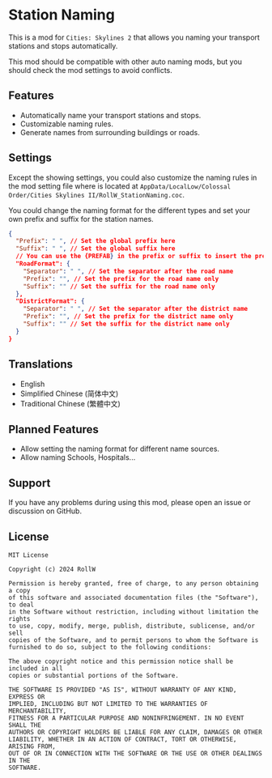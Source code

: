 ﻿# Station Naming

This is a mod for `Cities: Skylines 2` that allows you naming your
transport stations and stops automatically.

This mod should be compatible with other auto naming mods, but you should
check the mod settings to avoid conflicts.

## Features

- Automatically name your transport stations and stops.
- Customizable naming rules.
- Generate names from surrounding buildings or roads.

## Settings

Except the showing settings, you could also customize the naming rules in the
mod setting file where is located at 
`AppData/LocalLow/Colossal Order/Cities Skylines II/RollW_StationNaming.coc`.

You could change the naming format for the different types and set your own prefix
and suffix for the station names.

```json lines
{
  "Prefix": " ", // Set the global prefix here
  "Suffix": " ", // Set the global suffix here
  // You can use the {PREFAB} in the prefix or suffix to insert the prefab name
  "RoadFormat": {
    "Separator": " ", // Set the separator after the road name
    "Prefix": "", // Set the prefix for the road name only
    "Suffix": "" // Set the suffix for the road name only
  },
  "DistrictFormat": {
    "Separator": " ", // Set the separator after the district name
    "Prefix": "", // Set the prefix for the district name only
    "Suffix": "" // Set the suffix for the district name only
  }
}
```

## Translations

- English
- Simplified Chinese (简体中文)
- Traditional Chinese (繁體中文)

## Planned Features

- Allow setting the naming format for different name sources.
- Allow naming Schools, Hospitals...

## Support

If you have any problems during using this mod, please open an issue or discussion
on GitHub.

## License

```text
MIT License

Copyright (c) 2024 RollW

Permission is hereby granted, free of charge, to any person obtaining a copy
of this software and associated documentation files (the "Software"), to deal
in the Software without restriction, including without limitation the rights
to use, copy, modify, merge, publish, distribute, sublicense, and/or sell
copies of the Software, and to permit persons to whom the Software is
furnished to do so, subject to the following conditions:

The above copyright notice and this permission notice shall be included in all
copies or substantial portions of the Software.

THE SOFTWARE IS PROVIDED "AS IS", WITHOUT WARRANTY OF ANY KIND, EXPRESS OR
IMPLIED, INCLUDING BUT NOT LIMITED TO THE WARRANTIES OF MERCHANTABILITY,
FITNESS FOR A PARTICULAR PURPOSE AND NONINFRINGEMENT. IN NO EVENT SHALL THE
AUTHORS OR COPYRIGHT HOLDERS BE LIABLE FOR ANY CLAIM, DAMAGES OR OTHER
LIABILITY, WHETHER IN AN ACTION OF CONTRACT, TORT OR OTHERWISE, ARISING FROM,
OUT OF OR IN CONNECTION WITH THE SOFTWARE OR THE USE OR OTHER DEALINGS IN THE
SOFTWARE.
```
